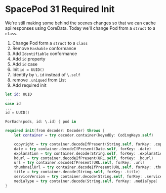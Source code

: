# SpacePod 31 Required Init

We're still making some behind the scenes changes so that we can cache api responses using CoreData. Today we'll change Pod from a `struct` to a `class`.

1. Change Pod form a `struct` to a `class`
2. Remove `Hashable` conformance
3. Add `Identifiable` conformance
4. Add `id` property
5. Add `id` case
6. Init `id = UUID()`
7. Identify by `\.id` instead of `\.self`
8. remove `.uniqued` from List
9. Add required init

```swift
let id: UUID
...
case id
...
id = UUID()
```

```swift
ForEach(pods, id: \.id) { pod in
```

```swift
required init(from decoder: Decoder) throws {
    let container = try decoder.container(keyedBy: CodingKeys.self)

    copyright = try container.decodeIfPresent(String.self, forKey: .copyright)
    date = try container.decodeIfPresent(Date.self, forKey: .date)
    explanation = try container.decode(String.self, forKey: .explanation)
    hdurl = try container.decodeIfPresent(URL.self, forKey: .hdurl)
    url = try container.decodeIfPresent(URL.self, forKey: .url)
    thumbnailUrl = try container.decodeIfPresent(URL.self, forKey: .thumbnailUrl)
    title = try container.decode(String.self, forKey: .title)
    serviceVersion = try container.decode(String.self, forKey: .serviceVersion)
    mediaType = try container.decode(String.self, forKey: .mediaType)
}
```
